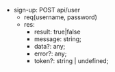 - sign-up: POST api/user 
  + req(username, password)
  + res:
    + result: true|false
    + message: string;
    + data?: any;
    + error?: any;
    + token?: string | undefined;
